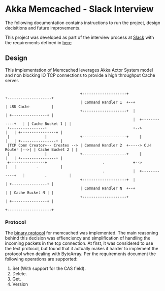 # Akka Memcached - Slack Interview

The following documentation contains instructions to run the project, design decisitions and future improvements.

This project was developed as part of the interview process at [Slack](https://slack.com) with the requirements defined in [here](https://slack-files.com/T12KS1G65-F3RUY3WJU-abf35e46b2)

## Design

This implementation of Memcached leverages Akka Actor System model and non blocking IO TCP connections to provide
a high throughput Cache server. 

```

                                  +--------------------+                      +--------------------+
                                  | Command Handler 1  +--+                   | LRU Cache          |
                                  +--------------------+  |                   | +----------------+ |
                                                          |  +------------+   | | Cache Bucket 1 | |
 +----------------+                                       +-->            |   | +----------------+ |
 |                |               +--------------------+     |            |   | +----------------+ |
 |TCP Conn Creator+-- Creates --> | Command Handler 2  +-----> C.H Router |-->| | Cache Bucket 2 | |
 |                |               +--------------------+     |            |   | +----------------+ |
 +----------------+                         .             +-->            |   |         .          |
                                            .             |  +------------+   |         .          |
                                  +--------------------+  |                   | +----------------+ |
                                  | Command Handler N  +--+                   | | Cache Bucket N | |
                                  +--------------------+                      | +----------------+ |
                                                                              +--------------------+

```

### Protocol

The [binary protocol](https://cloud.github.com/downloads/memcached/memcached/protocol-binary.txt) for memcached was implemented. The main reasoning behind this decision was effienciency and simplification of handling the incoming packets in the tcp connection. At first, it was considered to use the text protocol, but found that it actually makes it harder to implement the protocol when dealing with ByteArray. Per the requirements document the following operations are supported:

1. Set (With support for the CAS field).
2. Delete.
3. Get.
4. Version
